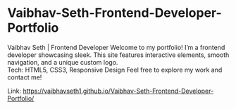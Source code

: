 # Vaibhav-Seth-Frontend-Developer-Portfolio
Vaibhav Seth | Frontend Developer Welcome to my portfolio! I’m a frontend developer showcasing sleek. This site features interactive elements, smooth navigation, and a unique custom logo.  
Tech: HTML5, CSS3, Responsive Design 
Feel free to explore my work and contact me!

Link: https://vaibhavseth1.github.io/Vaibhav-Seth-Frontend-Developer-Portfolio/
